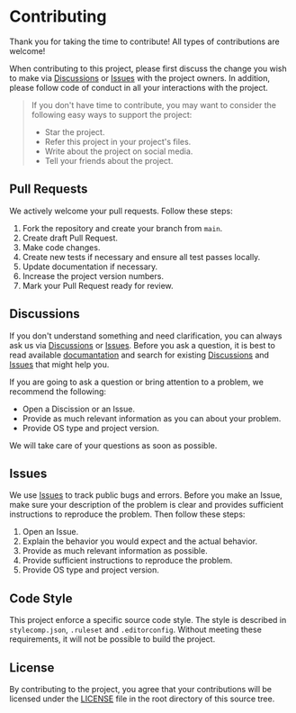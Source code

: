 # Contributing
Thank you for taking the time to contribute! All types of contributions are welcome!

When contributing to this project, please first discuss the change you wish to make via [Discussions](https://github.com/yakovypg/Ypdf.Web/discussions) or [Issues](https://github.com/yakovypg/Ypdf.Web/issues) with the project owners. In addition, please follow code of conduct in all your interactions with the project.

> If you don't have time to contribute, you may want to consider the following easy ways to support the project:
> - Star the project.
> - Refer this project in your project's files.
> - Write about the project on social media.
> - Tell your friends about the project.

## Pull Requests
We actively welcome your pull requests. Follow these steps:
1. Fork the repository and create your branch from `main`.
2. Create draft Pull Request.
3. Make code changes.
4. Create new tests if necessary and ensure all test passes locally.
5. Update documentation if necessary.
6. Increase the project version numbers.
7. Mark your Pull Request ready for review.

## Discussions
If you don't understand something and need clarification, you can always ask us via [Discussions](https://github.com/yakovypg/Ypdf.Web/discussions) or [Issues](https://github.com/yakovypg/Ypdf.Web/issues). Before you ask a question, it is best to read available [documantation](DOCUMENTATION.md) and search for existing [Discussions](https://github.com/yakovypg/Ypdf.Web/discussions) and [Issues](https://github.com/yakovypg/Ypdf.Web/issues) that might help you.

If you are going to ask a question or bring attention to a problem, we recommend the following:
* Open a Discission or an Issue.
* Provide as much relevant information as you can about your problem.
* Provide OS type and project version.

We will take care of your questions as soon as possible.

## Issues
We use [Issues](https://github.com/yakovypg/Ypdf.Web/issues) to track public bugs and errors. Before you make an Issue, make sure your description of the problem is clear and provides sufficient instructions to reproduce the problem. Then follow these steps:
1. Open an Issue.
2. Explain the behavior you would expect and the actual behavior.
3. Provide as much relevant information as possible.
4. Provide sufficient instructions to reproduce the problem.
5. Provide OS type and project version.

## Code Style
This project enforce a specific source code style. The style is described in `stylecomp.json`, `.ruleset` and `.editorconfig`. Without meeting these requirements, it will not be possible to build the project.

## License
By contributing to the project, you agree that your contributions will be licensed under the [LICENSE](LICENSE) file in the root directory of this source tree.
